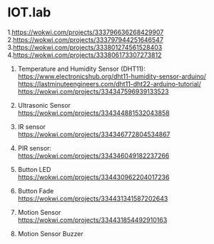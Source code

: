 # IOT.lab
1.https://wokwi.com/projects/333796636268429907<br>
2.https://wokwi.com/projects/333797944251646547<br>
3.https://wokwi.com/projects/333801274561528403<br>
4.https://wokwi.com/projects/333806173307273812<br>

1) Temperature and Humidity Sensor (DHT11):<br>
https://www.electronicshub.org/dht11-humidity-sensor-arduino/<br>
https://lastminuteengineers.com/dht11-dht22-arduino-tutorial/<br>
https://wokwi.com/projects/334347596939133523<br>

3) Ultrasonic Sensor<br>
https://wokwi.com/projects/334344881532043858<br>

4) IR sensor<br>
https://wokwi.com/projects/334346772804534867<br>

5) PIR sensor:<br>
https://wokwi.com/projects/334346049182237266<br>

6) Button LED<br>
https://wokwi.com/projects/334430962204017236<br>

7) Button Fade<br>
https://wokwi.com/projects/334431341587202643<br>

8) Motion Sensor<br>
https://wokwi.com/projects/334431854492910163<br>

9) Motion Sensor Buzzer<br>

